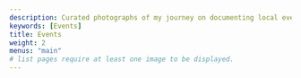```yaml
---
description: Curated photographs of my journey on documenting local events
keywords: [Events]
title: Events
weight: 2
menus: "main"
# list pages require at least one image to be displayed.
---
```

